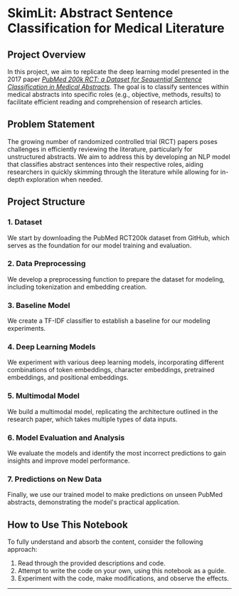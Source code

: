 # SkimLit: Abstract Sentence Classification for Medical Literature

## Project Overview
In this project, we aim to replicate the deep learning model presented in the 2017 paper [*PubMed 200k RCT: a Dataset for Sequential Sentence Classification in Medical Abstracts*](https://arxiv.org/abs/1710.06071). The goal is to classify sentences within medical abstracts into specific roles (e.g., objective, methods, results) to facilitate efficient reading and comprehension of research articles.

## Problem Statement
The growing number of randomized controlled trial (RCT) papers poses challenges in efficiently reviewing the literature, particularly for unstructured abstracts. We aim to address this by developing an NLP model that classifies abstract sentences into their respective roles, aiding researchers in quickly skimming through the literature while allowing for in-depth exploration when needed.

## Project Structure

### 1. Dataset
We start by downloading the PubMed RCT200k dataset from GitHub, which serves as the foundation for our model training and evaluation.

### 2. Data Preprocessing
We develop a preprocessing function to prepare the dataset for modeling, including tokenization and embedding creation.

### 3. Baseline Model
We create a TF-IDF classifier to establish a baseline for our modeling experiments.

### 4. Deep Learning Models
We experiment with various deep learning models, incorporating different combinations of token embeddings, character embeddings, pretrained embeddings, and positional embeddings.

### 5. Multimodal Model
We build a multimodal model, replicating the architecture outlined in the research paper, which takes multiple types of data inputs.

### 6. Model Evaluation and Analysis
We evaluate the models and identify the most incorrect predictions to gain insights and improve model performance.

### 7. Predictions on New Data
Finally, we use our trained model to make predictions on unseen PubMed abstracts, demonstrating the model's practical application.

## How to Use This Notebook
To fully understand and absorb the content, consider the following approach:
1. Read through the provided descriptions and code.
2. Attempt to write the code on your own, using this notebook as a guide.
3. Experiment with the code, make modifications, and observe the effects.


---
